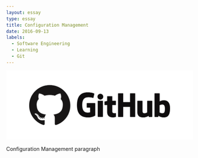 ```yaml
---
layout: essay
type: essay
title: Configuration Management
date: 2016-09-13
labels:
  - Software Engineering
  - Learning
  - Git
---
```


<img class="ui medium round floated right image" src="../images/github.png">

Configuration Management paragraph
